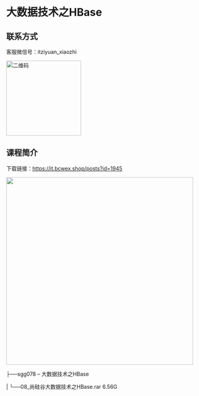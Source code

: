# 大数据技术之HBase

## 联系方式

客服微信号：itziyuan_xiaozhi

<img src="https://ziyuanyun.oss-cn-guangzhou.aliyuncs.com/common/20240614073449/666b82192834a.jpg" width="200" height="200" alt="二维码">

## 课程简介

下载链接：https://it.bcwex.shop/posts?id=1945

<img src="https://ziyuanyun.oss-cn-guangzhou.aliyuncs.com/yun/20240515183611/6644901b2f025.jpg" width="500" alt="">

  ├──sgg078 &#8211; 大数据技术之HBase

 | └──08_尚硅谷大数据技术之HBase.rar 6.56G

  